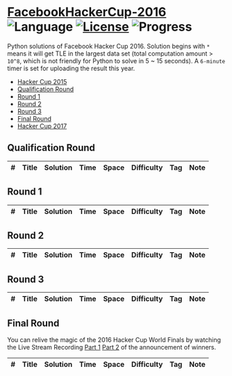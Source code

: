 # [FacebookHackerCup-2016](https://www.facebook.com/hackercup/past_rounds/) ![Language](https://img.shields.io/badge/language-Python-orange.svg) [![License](https://img.shields.io/badge/license-CC%203.0-blue.svg)](https://creativecommons.org/licenses/by-nc/3.0/) ![Progress](https://img.shields.io/badge/progress-0%20%2F%2023-ff69b4.svg)

Python solutions of Facebook Hacker Cup 2016. Solution begins with `*` means it will get TLE in the largest data set (total computation amount > `10^8`, which is not friendly for Python to solve in 5 ~ 15 seconds). A `6-minute` timer is set for uploading the result this year.

* [Hacker Cup 2015](https://github.com/kamyu104/FacebookHackerCup-2015)
* [Qualification Round](https://github.com/kamyu104/FacebookHackerCup-2016#qualification-round)
* [Round 1](https://github.com/kamyu104/FacebookHackerCup-2016#round-1)
* [Round 2](https://github.com/kamyu104/FacebookHackerCup-2016#round-2)
* [Round 3](https://github.com/kamyu104/FacebookHackerCup-2016#round-3)
* [Final Round](https://github.com/kamyu104/FacebookHackerCup-2016#final-round)
* [Hacker Cup 2017](https://github.com/kamyu104/FacebookHackerCup-2017)

## Qualification Round
| # | Title | Solution | Time | Space | Difficulty | Tag | Note |
|---| ----- | -------- | ---- | ----- | ---------- | --- | ---- |

## Round 1
| # | Title | Solution | Time | Space | Difficulty | Tag | Note |
|---| ----- | -------- | ---- | ----- | ---------- | --- | ---- |

## Round 2
| # | Title | Solution | Time | Space | Difficulty | Tag | Note |
|---| ----- | -------- | ---- | ----- | ---------- | --- | ---- |

## Round 3
| # | Title | Solution | Time | Space | Difficulty | Tag | Note |
|---| ----- | -------- | ---- | ----- | ---------- | --- | ---- |

## Final Round
You can relive the magic of the 2016 Hacker Cup World Finals by watching the Live Stream Recording [Part 1](https://www.facebook.com/hackercup/videos/1113923748639812) [Part 2](https://www.facebook.com/hackercup/videos/1113936195305234) of the announcement of winners.

| # | Title | Solution | Time | Space | Difficulty | Tag | Note |
|---| ----- | -------- | ---- | ----- | ---------- | --- | ---- |
